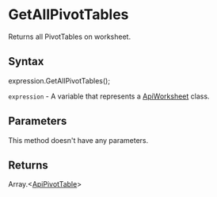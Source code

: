 # GetAllPivotTables

Returns all PivotTables on worksheet.

## Syntax

expression.GetAllPivotTables();

`expression` - A variable that represents a [ApiWorksheet](../ApiWorksheet.md) class.

## Parameters

This method doesn't have any parameters.

## Returns

Array.<[ApiPivotTable](../../ApiPivotTable/ApiPivotTable.md)>